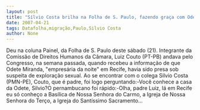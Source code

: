 ```yaml
---
layout: post
title: "Sílvio Costa brilha na Folha de S. Paulo, fazendo graça com Odete"
date: 2007-04-21
tags: Datafolha,migração,Paulo,Silvio Costa
author: None
---
```

Deu na coluna Painel, da Folha de S. Paulo deste sábado (21). 
Integrante da Comissão de Direitos Humanos da Câmara, Luiz Couto (PT-PB) andava pelo Congresso, na semana passada, quando recebeu a informação de que Odete Miranda, \"empresária da noite\" em Recife, havia sido presa sob suspeita de exploração sexual.
Ao se encontrar com o colega Silvio Costa (PMN-PE), Couto, que é padre, foi logo perguntando:-Você conhece a casa da Odete, Silvio?O pernambucano foi rápido:-Olha, padre Luiz, lá em Recife eu só conheço a Basílica de Nossa Senhora do Carmo, a Igreja de Nossa Senhora do Terço, a Igreja do Santíssimo Sacramento... 